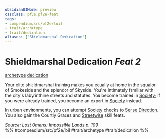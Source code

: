 ```yaml
---
obsidianUIMode: preview
cssclass: pf2e,pf2e-feat
tags:
- compendium/src/pf2e/loil
- trait/archetype
- trait/dedication
aliases: ["Shieldmarshal Dedication"]
---
```

# Shieldmarshal Dedication  *Feat 2*  
[archetype](../../rules/traits/archetype.md)  [dedication](../../rules/traits/dedication.md)  


Your elite shieldmarshal training makes you equally at home in the squalor of Smokeside and the splendor of Skyside. You're intimately familiar with the city's labyrinthine streets and statutes. You become trained in [Society](../skills.md#Society); if you were already trained, you become an expert in [Society](../skills.md#Society) instead.

In urban environments, you can attempt [Society](../skills.md#Society) checks to [Sense Direction](../../rules/actions/sense-direction.md). You also gain the Courtly Graces and [Streetwise](streetwise.md) skill feats.

*Source: Lost Omens: Impossible Lands p. 109*  
%% #compendium/src/pf2e/loil #trait/archetype #trait/dedication %%